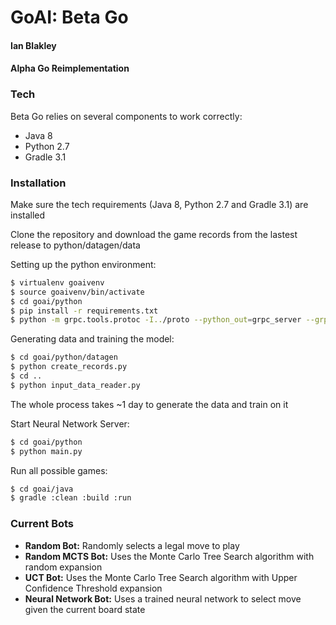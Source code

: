# GoAI: Beta Go
#### Ian Blakley
#### Alpha Go Reimplementation

### Tech

Beta Go relies on several components to work correctly:

* Java 8
* Python 2.7
* Gradle 3.1


### Installation

Make sure the tech requirements (Java 8, Python 2.7 and Gradle 3.1) are installed

Clone the repository and download the game records from the lastest release to python/datagen/data

Setting up the python environment:
```sh
$ virtualenv goaivenv
$ source goaivenv/bin/activate
$ cd goai/python
$ pip install -r requirements.txt
$ python -m grpc.tools.protoc -I../proto --python_out=grpc_server --grpc_python_out=grpc_server ../proto/goai.proto
```

Generating data and training the model:
```sh
$ cd goai/python/datagen
$ python create_records.py
$ cd ..
$ python input_data_reader.py
```
The whole process takes ~1 day to generate the data and train on it

Start Neural Network Server:
```sh
$ cd goai/python
$ python main.py
```

Run all possible games:
```sh
$ cd goai/java
$ gradle :clean :build :run
```

### Current Bots

* **Random Bot:** Randomly selects a legal move to play
* **Random MCTS Bot:** Uses the Monte Carlo Tree Search algorithm with random expansion
* **UCT Bot:** Uses the Monte Carlo Tree Search algorithm with Upper Confidence Threshold expansion
* **Neural Network Bot:** Uses a trained neural network to select move given the current board state




